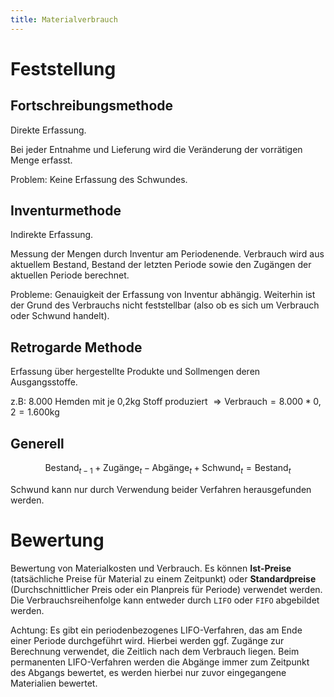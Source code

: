 ```yaml
---
title: Materialverbrauch
---
```

# Feststellung
## Fortschreibungsmethode
Direkte Erfassung.

Bei jeder Entnahme und Lieferung wird die Veränderung der vorrätigen Menge erfasst.

Problem: Keine Erfassung des Schwundes.

## Inventurmethode
Indirekte Erfassung.

Messung der Mengen durch Inventur am Periodenende. Verbrauch wird aus aktuellem Bestand, Bestand der letzten Periode sowie den Zugängen der aktuellen Periode berechnet.

Probleme: Genauigkeit der Erfassung von Inventur abhängig. Weiterhin ist der Grund des Verbrauchs nicht feststellbar (also ob es sich um Verbrauch oder Schwund handelt).

## Retrogarde Methode
Erfassung über hergestellte Produkte und Sollmengen deren Ausgangsstoffe.

z.B: 8.000 Hemden mit je 0,2kg Stoff produziert $\Rightarrow \text{Verbrauch} = 8.000 * 0,2 = 1.600\text{kg}$ 

## Generell
$$\text{Bestand}_{t-1} + \text{Zugänge}_{t} - \text{Abgänge}_{t} + \text{Schwund}_{t} = \text{Bestand}_{t}$$

Schwund kann nur durch Verwendung beider Verfahren herausgefunden werden.

# Bewertung
Bewertung von Materialkosten und Verbrauch.
Es können **Ist-Preise** (tatsächliche Preise für Material zu einem Zeitpunkt) oder **Standardpreise** (Durchschnittlicher Preis oder ein Planpreis für Periode) verwendet werden.
Die Verbrauchsreihenfolge kann entweder durch `LIFO` oder `FIFO` abgebildet werden.

Achtung: Es gibt ein periodenbezogenes LIFO-Verfahren, das am Ende einer Periode durchgeführt wird. Hierbei werden ggf. Zugänge zur Berechnung verwendet, die Zeitlich nach dem Verbrauch liegen.
Beim permanenten LIFO-Verfahren werden die Abgänge immer zum Zeitpunkt des Abgangs bewertet, es werden hierbei nur zuvor eingegangene Materialien bewertet.
